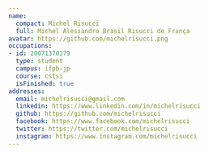 ```yaml
---
name:
  compact: Michel Risucci
  full: Michel Alessandro Brasil Risucci de França
avatar: https://github.com/michelrisucci.png
occupations:
- id: 20071370379
  type: student
  campus: ifpb-jp
  course: cstsi
  isFinished: true
addresses:
  email: michelrisucci@gmail.com
  linkedin: https://www.linkedin.com/in/michelrisucci
  github: https://github.com/michelrisucci
  facebook: https://www.facebook.com/michelrisucci
  twitter: https://twitter.com/michelrisucci
  instagram: https://www.instagram.com/michelrisucci
---
```

